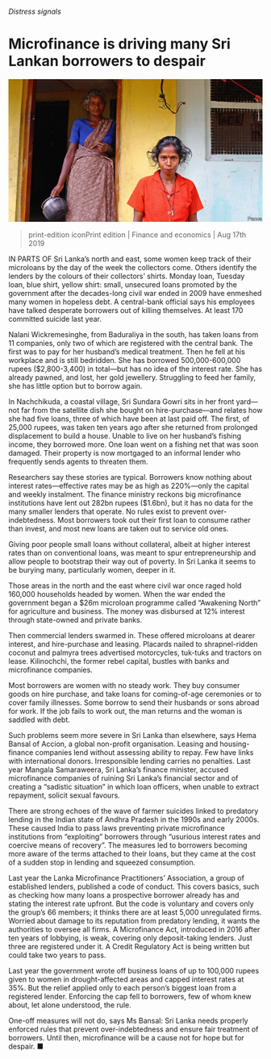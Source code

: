###### Distress signals

# Microfinance is driving many Sri Lankan borrowers to despair 

![image](images/20190817_FNP003_0.jpg) 

> print-edition iconPrint edition | Finance and economics | Aug 17th 2019 

IN PARTS OF Sri Lanka’s north and east, some women keep track of their microloans by the day of the week the collectors come. Others identify the lenders by the colours of their collectors’ shirts. Monday loan, Tuesday loan, blue shirt, yellow shirt: small, unsecured loans promoted by the government after the decades-long civil war ended in 2009 have enmeshed many women in hopeless debt. A central-bank official says his employees have talked desperate borrowers out of killing themselves. At least 170 committed suicide last year. 

Nalani Wickremesinghe, from Baduraliya in the south, has taken loans from 11 companies, only two of which are registered with the central bank. The first was to pay for her husband’s medical treatment. Then he fell at his workplace and is still bedridden. She has borrowed 500,000-600,000 rupees ($2,800-3,400) in total—but has no idea of the interest rate. She has already pawned, and lost, her gold jewellery. Struggling to feed her family, she has little option but to borrow again. 

In Nachchikuda, a coastal village, Sri Sundara Gowri sits in her front yard—not far from the satellite dish she bought on hire-purchase—and relates how she had five loans, three of which have been at last paid off. The first, of 25,000 rupees, was taken ten years ago after she returned from prolonged displacement to build a house. Unable to live on her husband’s fishing income, they borrowed more. One loan went on a fishing net that was soon damaged. Their property is now mortgaged to an informal lender who frequently sends agents to threaten them. 

Researchers say these stories are typical. Borrowers know nothing about interest rates—effective rates may be as high as 220%—only the capital and weekly instalment. The finance ministry reckons big microfinance institutions have lent out 282bn rupees ($1.6bn), but it has no data for the many smaller lenders that operate. No rules exist to prevent over-indebtedness. Most borrowers took out their first loan to consume rather than invest, and most new loans are taken out to service old ones. 

Giving poor people small loans without collateral, albeit at higher interest rates than on conventional loans, was meant to spur entrepreneurship and allow people to bootstrap their way out of poverty. In Sri Lanka it seems to be burying many, particularly women, deeper in it. 

Those areas in the north and the east where civil war once raged hold 160,000 households headed by women. When the war ended the government began a $26m microloan programme called “Awakening North” for agriculture and business. The money was disbursed at 12% interest through state-owned and private banks. 

Then commercial lenders swarmed in. These offered microloans at dearer interest, and hire-purchase and leasing. Placards nailed to shrapnel-ridden coconut and palmyra trees advertised motorcycles, tuk-tuks and tractors on lease. Kilinochchi, the former rebel capital, bustles with banks and microfinance companies. 

Most borrowers are women with no steady work. They buy consumer goods on hire purchase, and take loans for coming-of-age ceremonies or to cover family illnesses. Some borrow to send their husbands or sons abroad for work. If the job fails to work out, the man returns and the woman is saddled with debt. 

Such problems seem more severe in Sri Lanka than elsewhere, says Hema Bansal of Accion, a global non-profit organisation. Leasing and housing-finance companies lend without assessing ability to repay. Few have links with international donors. Irresponsible lending carries no penalties. Last year Mangala Samaraweera, Sri Lanka’s finance minister, accused microfinance companies of ruining Sri Lanka’s financial sector and of creating a “sadistic situation” in which loan officers, when unable to extract repayment, solicit sexual favours. 

There are strong echoes of the wave of farmer suicides linked to predatory lending in the Indian state of Andhra Pradesh in the 1990s and early 2000s. These caused India to pass laws preventing private microfinance institutions from “exploiting” borrowers through “usurious interest rates and coercive means of recovery”. The measures led to borrowers becoming more aware of the terms attached to their loans, but they came at the cost of a sudden stop in lending and squeezed consumption. 

Last year the Lanka Microfinance Practitioners’ Association, a group of established lenders, published a code of conduct. This covers basics, such as checking how many loans a prospective borrower already has and stating the interest rate upfront. But the code is voluntary and covers only the group’s 66 members; it thinks there are at least 5,000 unregulated firms. Worried about damage to its reputation from predatory lending, it wants the authorities to oversee all firms. A Microfinance Act, introduced in 2016 after ten years of lobbying, is weak, covering only deposit-taking lenders. Just three are registered under it. A Credit Regulatory Act is being written but could take two years to pass. 

Last year the government wrote off business loans of up to 100,000 rupees given to women in drought-affected areas and capped interest rates at 35%. But the relief applied only to each person’s biggest loan from a registered lender. Enforcing the cap fell to borrowers, few of whom knew about, let alone understood, the rule. 

One-off measures will not do, says Ms Bansal: Sri Lanka needs properly enforced rules that prevent over-indebtedness and ensure fair treatment of borrowers. Until then, microfinance will be a cause not for hope but for despair. ■ 

